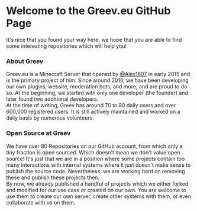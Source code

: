 # Welcome to the Greev.eu GitHub Page 

It's nice that you found your way here, we hope that you are able to find some interesting repositories which will help you!  

### About Greev
Greev.eu is a Minecraft Server that opened by [@Alex1607](https://github.com/Alex1607) in early 2015  and is the primary project of him. Since around 2016, we have been developing our own plugins, website, moderation bots, and more, and are proud to do so. At the beginning, we started with only one developer (the founder) and later found two additional developers.  
At the time of writing, Greev has around 70 to 80 daily users and over 600,000 registered users. It is still actively maintained and worked on a daily basis by numerous volunteers.

### Open Source at Greev
We have over 80 Repositories on our GitHub account, from which only a tiny fraction is open sourced. Which doesn't mean we don't value open source! It's just that we are in a position where some projects contain too many interactions with internal systems where it just doesn't make sense to publish the source code. Nevertheless, we are working hard on removing these and publish these projects then.  
By now, we already published a handful of projects which we either forked and modified for our use case or created on our own. You are welcome to use them to create our own server, create other systems with them, or even collaborate with us on them.

